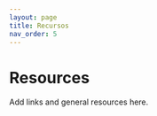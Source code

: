 ```yaml
---
layout: page
title: Recursos
nav_order: 5
---
```


# Resources
Add links and general resources here.
